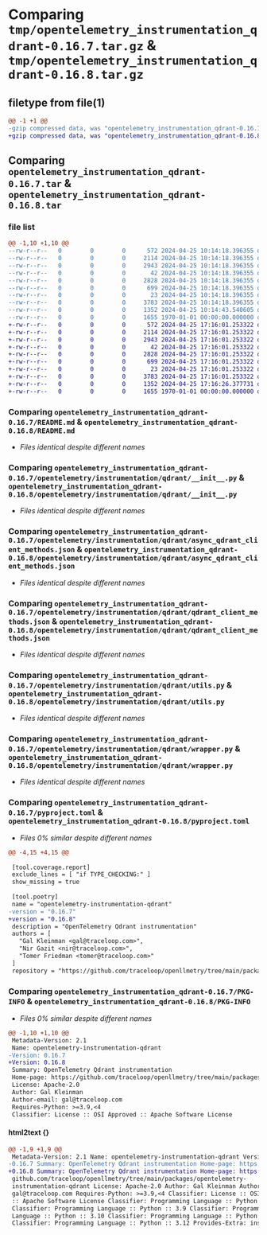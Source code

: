 # Comparing `tmp/opentelemetry_instrumentation_qdrant-0.16.7.tar.gz` & `tmp/opentelemetry_instrumentation_qdrant-0.16.8.tar.gz`

## filetype from file(1)

```diff
@@ -1 +1 @@
-gzip compressed data, was "opentelemetry_instrumentation_qdrant-0.16.7.tar", max compression
+gzip compressed data, was "opentelemetry_instrumentation_qdrant-0.16.8.tar", max compression
```

## Comparing `opentelemetry_instrumentation_qdrant-0.16.7.tar` & `opentelemetry_instrumentation_qdrant-0.16.8.tar`

### file list

```diff
@@ -1,10 +1,10 @@
--rw-r--r--   0        0        0      572 2024-04-25 10:14:18.396355 opentelemetry_instrumentation_qdrant-0.16.7/README.md
--rw-r--r--   0        0        0     2114 2024-04-25 10:14:18.396355 opentelemetry_instrumentation_qdrant-0.16.7/opentelemetry/instrumentation/qdrant/__init__.py
--rw-r--r--   0        0        0     2943 2024-04-25 10:14:18.396355 opentelemetry_instrumentation_qdrant-0.16.7/opentelemetry/instrumentation/qdrant/async_qdrant_client_methods.json
--rw-r--r--   0        0        0       42 2024-04-25 10:14:18.396355 opentelemetry_instrumentation_qdrant-0.16.7/opentelemetry/instrumentation/qdrant/config.py
--rw-r--r--   0        0        0     2828 2024-04-25 10:14:18.396355 opentelemetry_instrumentation_qdrant-0.16.7/opentelemetry/instrumentation/qdrant/qdrant_client_methods.json
--rw-r--r--   0        0        0      699 2024-04-25 10:14:18.396355 opentelemetry_instrumentation_qdrant-0.16.7/opentelemetry/instrumentation/qdrant/utils.py
--rw-r--r--   0        0        0       23 2024-04-25 10:14:18.396355 opentelemetry_instrumentation_qdrant-0.16.7/opentelemetry/instrumentation/qdrant/version.py
--rw-r--r--   0        0        0     3783 2024-04-25 10:14:18.396355 opentelemetry_instrumentation_qdrant-0.16.7/opentelemetry/instrumentation/qdrant/wrapper.py
--rw-r--r--   0        0        0     1352 2024-04-25 10:14:43.540605 opentelemetry_instrumentation_qdrant-0.16.7/pyproject.toml
--rw-r--r--   0        0        0     1655 1970-01-01 00:00:00.000000 opentelemetry_instrumentation_qdrant-0.16.7/PKG-INFO
+-rw-r--r--   0        0        0      572 2024-04-25 17:16:01.253322 opentelemetry_instrumentation_qdrant-0.16.8/README.md
+-rw-r--r--   0        0        0     2114 2024-04-25 17:16:01.253322 opentelemetry_instrumentation_qdrant-0.16.8/opentelemetry/instrumentation/qdrant/__init__.py
+-rw-r--r--   0        0        0     2943 2024-04-25 17:16:01.253322 opentelemetry_instrumentation_qdrant-0.16.8/opentelemetry/instrumentation/qdrant/async_qdrant_client_methods.json
+-rw-r--r--   0        0        0       42 2024-04-25 17:16:01.253322 opentelemetry_instrumentation_qdrant-0.16.8/opentelemetry/instrumentation/qdrant/config.py
+-rw-r--r--   0        0        0     2828 2024-04-25 17:16:01.253322 opentelemetry_instrumentation_qdrant-0.16.8/opentelemetry/instrumentation/qdrant/qdrant_client_methods.json
+-rw-r--r--   0        0        0      699 2024-04-25 17:16:01.253322 opentelemetry_instrumentation_qdrant-0.16.8/opentelemetry/instrumentation/qdrant/utils.py
+-rw-r--r--   0        0        0       23 2024-04-25 17:16:01.253322 opentelemetry_instrumentation_qdrant-0.16.8/opentelemetry/instrumentation/qdrant/version.py
+-rw-r--r--   0        0        0     3783 2024-04-25 17:16:01.253322 opentelemetry_instrumentation_qdrant-0.16.8/opentelemetry/instrumentation/qdrant/wrapper.py
+-rw-r--r--   0        0        0     1352 2024-04-25 17:16:26.377731 opentelemetry_instrumentation_qdrant-0.16.8/pyproject.toml
+-rw-r--r--   0        0        0     1655 1970-01-01 00:00:00.000000 opentelemetry_instrumentation_qdrant-0.16.8/PKG-INFO
```

### Comparing `opentelemetry_instrumentation_qdrant-0.16.7/README.md` & `opentelemetry_instrumentation_qdrant-0.16.8/README.md`

 * *Files identical despite different names*

### Comparing `opentelemetry_instrumentation_qdrant-0.16.7/opentelemetry/instrumentation/qdrant/__init__.py` & `opentelemetry_instrumentation_qdrant-0.16.8/opentelemetry/instrumentation/qdrant/__init__.py`

 * *Files identical despite different names*

### Comparing `opentelemetry_instrumentation_qdrant-0.16.7/opentelemetry/instrumentation/qdrant/async_qdrant_client_methods.json` & `opentelemetry_instrumentation_qdrant-0.16.8/opentelemetry/instrumentation/qdrant/async_qdrant_client_methods.json`

 * *Files identical despite different names*

### Comparing `opentelemetry_instrumentation_qdrant-0.16.7/opentelemetry/instrumentation/qdrant/qdrant_client_methods.json` & `opentelemetry_instrumentation_qdrant-0.16.8/opentelemetry/instrumentation/qdrant/qdrant_client_methods.json`

 * *Files identical despite different names*

### Comparing `opentelemetry_instrumentation_qdrant-0.16.7/opentelemetry/instrumentation/qdrant/utils.py` & `opentelemetry_instrumentation_qdrant-0.16.8/opentelemetry/instrumentation/qdrant/utils.py`

 * *Files identical despite different names*

### Comparing `opentelemetry_instrumentation_qdrant-0.16.7/opentelemetry/instrumentation/qdrant/wrapper.py` & `opentelemetry_instrumentation_qdrant-0.16.8/opentelemetry/instrumentation/qdrant/wrapper.py`

 * *Files identical despite different names*

### Comparing `opentelemetry_instrumentation_qdrant-0.16.7/pyproject.toml` & `opentelemetry_instrumentation_qdrant-0.16.8/pyproject.toml`

 * *Files 0% similar despite different names*

```diff
@@ -4,15 +4,15 @@
 
 [tool.coverage.report]
 exclude_lines = [ "if TYPE_CHECKING:" ]
 show_missing = true
 
 [tool.poetry]
 name = "opentelemetry-instrumentation-qdrant"
-version = "0.16.7"
+version = "0.16.8"
 description = "OpenTelemetry Qdrant instrumentation"
 authors = [
   "Gal Kleinman <gal@traceloop.com>",
   "Nir Gazit <nir@traceloop.com>",
   "Tomer Friedman <tomer@traceloop.com>"
 ]
 repository = "https://github.com/traceloop/openllmetry/tree/main/packages/opentelemetry-instrumentation-qdrant"
```

### Comparing `opentelemetry_instrumentation_qdrant-0.16.7/PKG-INFO` & `opentelemetry_instrumentation_qdrant-0.16.8/PKG-INFO`

 * *Files 0% similar despite different names*

```diff
@@ -1,10 +1,10 @@
 Metadata-Version: 2.1
 Name: opentelemetry-instrumentation-qdrant
-Version: 0.16.7
+Version: 0.16.8
 Summary: OpenTelemetry Qdrant instrumentation
 Home-page: https://github.com/traceloop/openllmetry/tree/main/packages/opentelemetry-instrumentation-qdrant
 License: Apache-2.0
 Author: Gal Kleinman
 Author-email: gal@traceloop.com
 Requires-Python: >=3.9,<4
 Classifier: License :: OSI Approved :: Apache Software License
```

#### html2text {}

```diff
@@ -1,9 +1,9 @@
 Metadata-Version: 2.1 Name: opentelemetry-instrumentation-qdrant Version:
-0.16.7 Summary: OpenTelemetry Qdrant instrumentation Home-page: https://
+0.16.8 Summary: OpenTelemetry Qdrant instrumentation Home-page: https://
 github.com/traceloop/openllmetry/tree/main/packages/opentelemetry-
 instrumentation-qdrant License: Apache-2.0 Author: Gal Kleinman Author-email:
 gal@traceloop.com Requires-Python: >=3.9,<4 Classifier: License :: OSI Approved
 :: Apache Software License Classifier: Programming Language :: Python :: 3
 Classifier: Programming Language :: Python :: 3.9 Classifier: Programming
 Language :: Python :: 3.10 Classifier: Programming Language :: Python :: 3.11
 Classifier: Programming Language :: Python :: 3.12 Provides-Extra: instruments
```

